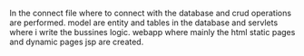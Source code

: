In the connect file where to connect with the database and crud operations are performed.
model are entity and tables in the database and servlets where i write the bussines logic.
webapp where mainly the html static pages and dynamic pages jsp are created.

